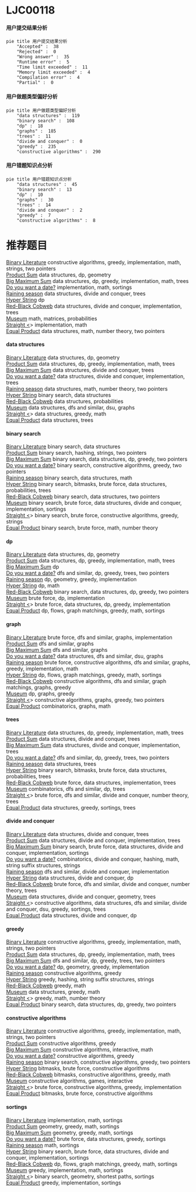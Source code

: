 # LJC00118
<!-- tabs:start -->
#### **用户提交结果分析**

```mermaid
pie title 用户提交结果分析
    "Accepted" :  38
    "Rejected" :  0
    "Wrong answer" :  35
    "Runtime error" :  5
    "Time limit exceeded" :  11
    "Memory limit exceeded" :  4
    "Compilation error" :  4
    "Partial" :  0
```
#### **用户做题类型偏好分析**

```mermaid
pie title 用户做题类型偏好分析
    "data structures" :  119
    "binary search" :  108
    "dp" :  18
    "graphs" :  185
    "trees" :  11
    "divide and conquer" :  0
    "greedy" :  235
    "constructive algorithms" :  290
```
#### **用户错题知识点分析**

```mermaid
pie title 用户错题知识点分析
    "data structures" :  45
    "binary search" :  13
    "dp" :  10
    "graphs" :  30
    "trees" :  14
    "divide and conquer" :  2
    "greedy" :  7
    "constructive algorithms" :  8
```
<!-- tabs:end -->
# 推荐题目
[Binary Literature](http://codeforces.com/problemset/problem/1508/A)		constructive algorithms,
                        greedy,
                        implementation,
                        math,
                        strings,
                        two pointers		  
[Product Sum](http://codeforces.com/problemset/problem/631/E)		data structures,
                        dp,
                        geometry		  
[Big Maximum Sum](http://codeforces.com/problemset/problem/75/D)		data structures,
                        dp,
                        greedy,
                        implementation,
                        math,
                        trees		  
[Do you want a date?](https://codeforces.com/contest/810/problem/C)		implementation,
                        math,
                        sortings		  
[Raining season](http://codeforces.com/problemset/problem/1019/E)		data structures,
                        divide and conquer,
                        trees		  
[Hyper String](http://codeforces.com/problemset/problem/176/D)		dp		  
[Red-Black Cobweb](http://codeforces.com/problemset/problem/833/D)		data structures,
                        divide and conquer,
                        implementation,
                        trees		  
[Museum](http://codeforces.com/problemset/problem/113/D)		math,
                        matrices,
                        probabilities		  
[Straight <<A>>](http://codeforces.com/problemset/problem/810/A)		implementation,
                        math		  
[Equal Product](http://codeforces.com/problemset/problem/1418/F)		data structures,
                        math,
                        number theory,
                        two pointers		  
<!-- tabs:start -->
#### **data structures**
[Binary Literature](http://codeforces.com/problemset/problem/631/E)		data structures,
                        dp,
                        geometry		  
[Product Sum](http://codeforces.com/problemset/problem/75/D)		data structures,
                        dp,
                        greedy,
                        implementation,
                        math,
                        trees		  
[Big Maximum Sum](http://codeforces.com/problemset/problem/1019/E)		data structures,
                        divide and conquer,
                        trees		  
[Do you want a date?](http://codeforces.com/problemset/problem/833/D)		data structures,
                        divide and conquer,
                        implementation,
                        trees		  
[Raining season](http://codeforces.com/problemset/problem/1418/F)		data structures,
                        math,
                        number theory,
                        two pointers		  
[Hyper String](https://codeforces.com/contest/205/problem/D)		binary search,
                        data structures		  
[Red-Black Cobweb](http://codeforces.com/problemset/problem/895/E)		data structures,
                        probabilities		  
[Museum](http://codeforces.com/problemset/problem/920/E)		data structures,
                        dfs and similar,
                        dsu,
                        graphs		  
[Straight <<A>>](http://codeforces.com/problemset/problem/1209/H)		data structures,
                        greedy,
                        math		  
[Equal Product](http://codeforces.com/problemset/problem/1260/F)		data structures,
                        trees		  
#### **binary search**
[Binary Literature](https://codeforces.com/contest/205/problem/D)		binary search,
                        data structures		  
[Product Sum](http://codeforces.com/problemset/problem/444/D)		binary search,
                        hashing,
                        strings,
                        two pointers		  
[Big Maximum Sum](http://codeforces.com/problemset/problem/1492/C)		binary search,
                        data structures,
                        dp,
                        greedy,
                        two pointers		  
[Do you want a date?](http://codeforces.com/problemset/problem/1463/D)		binary search,
                        constructive algorithms,
                        greedy,
                        two pointers		  
[Raining season](http://codeforces.com/problemset/problem/1490/G)		binary search,
                        data structures,
                        math		  
[Hyper String](http://codeforces.com/problemset/problem/1479/D)		binary search,
                        bitmasks,
                        brute force,
                        data structures,
                        probabilities,
                        trees		  
[Red-Black Cobweb](http://codeforces.com/problemset/problem/1436/E)		binary search,
                        data structures,
                        two pointers		  
[Museum](http://codeforces.com/problemset/problem/1461/D)		binary search,
                        brute force,
                        data structures,
                        divide and conquer,
                        implementation,
                        sortings		  
[Straight <<A>>](http://codeforces.com/problemset/problem/1493/C)		binary search,
                        brute force,
                        constructive algorithms,
                        greedy,
                        strings		  
[Equal Product](http://codeforces.com/problemset/problem/1487/D)		binary search,
                        brute force,
                        math,
                        number theory		  
#### **dp**
[Binary Literature](http://codeforces.com/problemset/problem/631/E)		data structures,
                        dp,
                        geometry		  
[Product Sum](http://codeforces.com/problemset/problem/75/D)		data structures,
                        dp,
                        greedy,
                        implementation,
                        math,
                        trees		  
[Big Maximum Sum](http://codeforces.com/problemset/problem/176/D)		dp		  
[Do you want a date?](http://codeforces.com/problemset/problem/1381/D)		dfs and similar,
                        dp,
                        greedy,
                        trees,
                        two pointers		  
[Raining season](http://codeforces.com/problemset/problem/671/A)		dp,
                        geometry,
                        greedy,
                        implementation		  
[Hyper String](http://codeforces.com/problemset/problem/1237/E)		dp,
                        math		  
[Red-Black Cobweb](http://codeforces.com/problemset/problem/1492/C)		binary search,
                        data structures,
                        dp,
                        greedy,
                        two pointers		  
[Museum](https://codeforces.com/contest/1457/problem/C)		brute force,
                        dp,
                        implementation		  
[Straight <<A>>](http://codeforces.com/problemset/problem/1491/C)		brute force,
                        data structures,
                        dp,
                        greedy,
                        implementation		  
[Equal Product](http://codeforces.com/problemset/problem/1437/C)		dp,
                        flows,
                        graph matchings,
                        greedy,
                        math,
                        sortings		  
#### **graph**
[Binary Literature](http://codeforces.com/problemset/problem/948/A)		brute force,
                        dfs and similar,
                        graphs,
                        implementation		  
[Product Sum](http://codeforces.com/problemset/problem/107/A)		dfs and similar,
                        graphs		  
[Big Maximum Sum](http://codeforces.com/problemset/problem/1027/D)		dfs and similar,
                        graphs		  
[Do you want a date?](http://codeforces.com/problemset/problem/920/E)		data structures,
                        dfs and similar,
                        dsu,
                        graphs		  
[Raining season](http://codeforces.com/problemset/problem/1487/C)		brute force,
                        constructive algorithms,
                        dfs and similar,
                        graphs,
                        greedy,
                        implementation,
                        math		  
[Hyper String](http://codeforces.com/problemset/problem/1437/C)		dp,
                        flows,
                        graph matchings,
                        greedy,
                        math,
                        sortings		  
[Red-Black Cobweb](http://codeforces.com/problemset/problem/1470/D)		constructive algorithms,
                        dfs and similar,
                        graph matchings,
                        graphs,
                        greedy		  
[Museum](http://codeforces.com/problemset/problem/1476/C)		dp,
                        graphs,
                        greedy		  
[Straight <<A>>](http://codeforces.com/problemset/problem/1304/D)		constructive algorithms,
                        graphs,
                        greedy,
                        two pointers		  
[Equal Product](http://codeforces.com/problemset/problem/1475/C)		combinatorics,
                        graphs,
                        math		  
#### **trees**
[Binary Literature](http://codeforces.com/problemset/problem/75/D)		data structures,
                        dp,
                        greedy,
                        implementation,
                        math,
                        trees		  
[Product Sum](http://codeforces.com/problemset/problem/1019/E)		data structures,
                        divide and conquer,
                        trees		  
[Big Maximum Sum](http://codeforces.com/problemset/problem/833/D)		data structures,
                        divide and conquer,
                        implementation,
                        trees		  
[Do you want a date?](http://codeforces.com/problemset/problem/1381/D)		dfs and similar,
                        dp,
                        greedy,
                        trees,
                        two pointers		  
[Raining season](http://codeforces.com/problemset/problem/1260/F)		data structures,
                        trees		  
[Hyper String](http://codeforces.com/problemset/problem/1479/D)		binary search,
                        bitmasks,
                        brute force,
                        data structures,
                        probabilities,
                        trees		  
[Red-Black Cobweb](http://codeforces.com/problemset/problem/1511/C)		brute force,
                        data structures,
                        implementation,
                        trees		  
[Museum](http://codeforces.com/problemset/problem/1499/F)		combinatorics,
                        dfs and similar,
                        dp,
                        trees		  
[Straight <<A>>](http://codeforces.com/problemset/problem/1491/E)		brute force,
                        dfs and similar,
                        divide and conquer,
                        number theory,
                        trees		  
[Equal Product](http://codeforces.com/problemset/problem/1466/D)		data structures,
                        greedy,
                        sortings,
                        trees		  
#### **divide and conquer**
[Binary Literature](http://codeforces.com/problemset/problem/1019/E)		data structures,
                        divide and conquer,
                        trees		  
[Product Sum](http://codeforces.com/problemset/problem/833/D)		data structures,
                        divide and conquer,
                        implementation,
                        trees		  
[Big Maximum Sum](http://codeforces.com/problemset/problem/1461/D)		binary search,
                        brute force,
                        data structures,
                        divide and conquer,
                        implementation,
                        sortings		  
[Do you want a date?](http://codeforces.com/problemset/problem/1466/G)		combinatorics,
                        divide and conquer,
                        hashing,
                        math,
                        string suffix structures,
                        strings		  
[Raining season](http://codeforces.com/problemset/problem/1490/D)		dfs and similar,
                        divide and conquer,
                        implementation		  
[Hyper String](https://codeforces.com/contest/1483/problem/C)		data structures,
                        divide and conquer,
                        dp		  
[Red-Black Cobweb](http://codeforces.com/problemset/problem/1491/E)		brute force,
                        dfs and similar,
                        divide and conquer,
                        number theory,
                        trees		  
[Museum](http://codeforces.com/problemset/problem/1303/G)		data structures,
                        divide and conquer,
                        geometry,
                        trees		  
[Straight <<A>>](http://codeforces.com/problemset/problem/1494/D)		constructive algorithms,
                        data structures,
                        dfs and similar,
                        divide and conquer,
                        dsu,
                        greedy,
                        sortings,
                        trees		  
[Equal Product](http://codeforces.com/problemset/problem/1482/E)		data structures,
                        divide and conquer,
                        dp		  
#### **greedy**
[Binary Literature](http://codeforces.com/problemset/problem/1508/A)		constructive algorithms,
                        greedy,
                        implementation,
                        math,
                        strings,
                        two pointers		  
[Product Sum](http://codeforces.com/problemset/problem/75/D)		data structures,
                        dp,
                        greedy,
                        implementation,
                        math,
                        trees		  
[Big Maximum Sum](http://codeforces.com/problemset/problem/1381/D)		dfs and similar,
                        dp,
                        greedy,
                        trees,
                        two pointers		  
[Do you want a date?](http://codeforces.com/problemset/problem/671/A)		dp,
                        geometry,
                        greedy,
                        implementation		  
[Raining season](http://codeforces.com/problemset/problem/297/B)		constructive algorithms,
                        greedy		  
[Hyper String](http://codeforces.com/problemset/problem/535/D)		greedy,
                        hashing,
                        string suffix structures,
                        strings		  
[Red-Black Cobweb](http://codeforces.com/problemset/problem/491/B)		greedy,
                        math		  
[Museum](http://codeforces.com/problemset/problem/1209/H)		data structures,
                        greedy,
                        math		  
[Straight <<A>>](http://codeforces.com/problemset/problem/1471/A)		greedy,
                        math,
                        number theory		  
[Equal Product](http://codeforces.com/problemset/problem/1492/C)		binary search,
                        data structures,
                        dp,
                        greedy,
                        two pointers		  
#### **constructive algorithms**
[Binary Literature](http://codeforces.com/problemset/problem/1508/A)		constructive algorithms,
                        greedy,
                        implementation,
                        math,
                        strings,
                        two pointers		  
[Product Sum](http://codeforces.com/problemset/problem/297/B)		constructive algorithms,
                        greedy		  
[Big Maximum Sum](http://codeforces.com/problemset/problem/727/C)		constructive algorithms,
                        interactive,
                        math		  
[Do you want a date?](http://codeforces.com/problemset/problem/1493/A)		constructive algorithms,
                        greedy		  
[Raining season](http://codeforces.com/problemset/problem/1463/D)		binary search,
                        constructive algorithms,
                        greedy,
                        two pointers		  
[Hyper String](https://codeforces.com/contest/1456/problem/B)		bitmasks,
                        brute force,
                        constructive algorithms		  
[Red-Black Cobweb](http://codeforces.com/problemset/problem/1492/D)		bitmasks,
                        constructive algorithms,
                        greedy,
                        math		  
[Museum](https://codeforces.com/contest/1504/problem/D)		constructive algorithms,
                        games,
                        interactive		  
[Straight <<A>>](https://codeforces.com/contest/1483/problem/A)		brute force,
                        constructive algorithms,
                        greedy,
                        implementation		  
[Equal Product](https://codeforces.com/contest/1457/problem/D)		bitmasks,
                        brute force,
                        constructive algorithms		  
#### **sortings**
[Binary Literature](https://codeforces.com/contest/810/problem/C)		implementation,
                        math,
                        sortings		  
[Product Sum](https://codeforces.com/contest/1496/problem/C)		geometry,
                        greedy,
                        math,
                        sortings		  
[Big Maximum Sum](http://codeforces.com/problemset/problem/1495/A)		geometry,
                        greedy,
                        math,
                        sortings		  
[Do you want a date?](http://codeforces.com/problemset/problem/1497/A)		brute force,
                        data structures,
                        greedy,
                        sortings		  
[Raining season](http://codeforces.com/problemset/problem/1427/A)		math,
                        sortings		  
[Hyper String](http://codeforces.com/problemset/problem/1461/D)		binary search,
                        brute force,
                        data structures,
                        divide and conquer,
                        implementation,
                        sortings		  
[Red-Black Cobweb](http://codeforces.com/problemset/problem/1437/C)		dp,
                        flows,
                        graph matchings,
                        greedy,
                        math,
                        sortings		  
[Museum](http://codeforces.com/problemset/problem/1473/A)		greedy,
                        implementation,
                        math,
                        sortings		  
[Straight <<A>>](http://codeforces.com/problemset/problem/1486/B)		binary search,
                        geometry,
                        shortest paths,
                        sortings		  
[Equal Product](http://codeforces.com/problemset/problem/1480/B)		greedy,
                        implementation,
                        sortings		  
<!-- tabs:end -->
